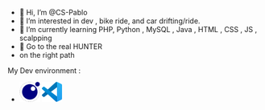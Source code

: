 - 👋 Hi, I’m @CS-Pablo
- 👀 I’m interested in dev , bike ride, and car drifting/ride.
- 🌱 I’m currently learning PHP, Python , MySQL , Java , HTML , CSS , JS , scalpping
- 💞️ Go to the real HUNTER
- on the right path

My Dev environment :
- <img src="https://raw.githubusercontent.com/devicons/devicon/master/icons/lua/lua-original.svg" alt="lua" width="40" height="40"/> <img src="https://raw.githubusercontent.com/devicons/devicon/master/icons/vscode/vscode-original.svg" alt="VSCODE" width="40" height="40"/>

